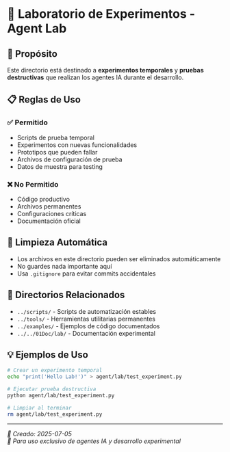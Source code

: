 # 🧪 Laboratorio de Experimentos - Agent Lab

## 🎯 Propósito
Este directorio está destinado a **experimentos temporales** y **pruebas destructivas** que realizan los agentes IA durante el desarrollo.

## 📋 Reglas de Uso

### ✅ Permitido
- Scripts de prueba temporal
- Experimentos con nuevas funcionalidades
- Prototipos que pueden fallar
- Archivos de configuración de prueba
- Datos de muestra para testing

### ❌ No Permitido  
- Código productivo
- Archivos permanentes
- Configuraciones críticas
- Documentación oficial

## 🧹 Limpieza Automática
- Los archivos en este directorio pueden ser eliminados automáticamente
- No guardes nada importante aquí
- Usa `.gitignore` para evitar commits accidentales

## 🔗 Directorios Relacionados
- `../scripts/` - Scripts de automatización estables
- `../tools/` - Herramientas utilitarias permanentes  
- `../examples/` - Ejemplos de código documentados
- `../../01Doc/lab/` - Documentación experimental

## 💡 Ejemplos de Uso
```bash
# Crear un experimento temporal
echo "print('Hello Lab!')" > agent/lab/test_experiment.py

# Ejecutar prueba destructiva
python agent/lab/test_experiment.py

# Limpiar al terminar
rm agent/lab/test_experiment.py
```

---
*📅 Creado: 2025-07-05*  
*🤖 Para uso exclusivo de agentes IA y desarrollo experimental* 